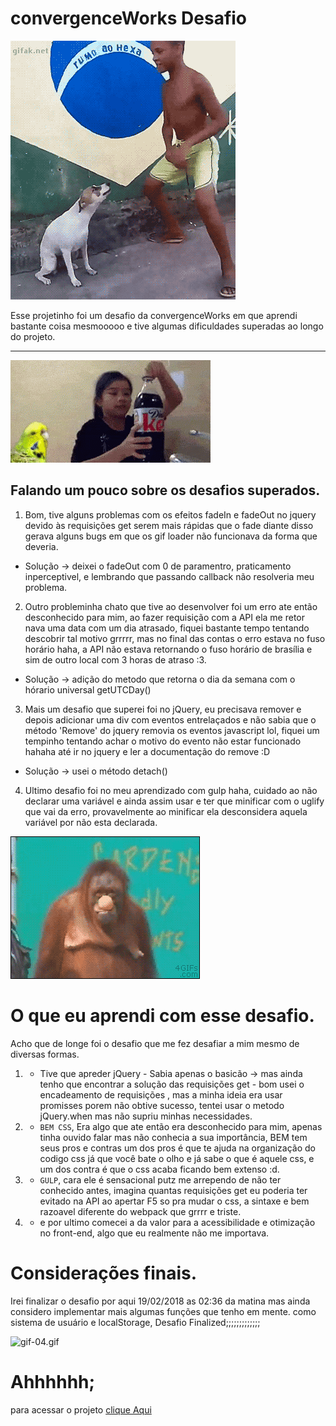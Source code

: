 # convergenceWorks Desafio

![gif-01.gif](gifs/gif-01.gif)






Esse projetinho foi um desafio da convergenceWorks em que aprendi bastante coisa mesmooooo e tive algumas dificuldades superadas ao longo
do projeto.





----
![gif-02.gif](gifs/gif-02.gif)

## Falando um pouco sobre os desafios superados.

1. Bom, tive alguns problemas com os efeitos fadeIn e fadeOut no jquery devido às requisições get serem mais rápidas que o fade diante disso
gerava alguns bugs em que os gif loader não funcionava da forma que deveria.
- Solução -> deixei o fadeOut com 0 de paramentro, praticamento inperceptivel, e lembrando que passando callback não resolveria meu problema.

2. Outro probleminha chato que tive ao desenvolver foi um erro ate então desconhecido para mim, ao fazer requisição com a API ela me retor
nava uma data com um dia atrasado, fiquei bastante tempo tentando descobrir tal motivo grrrrr, mas no final das contas o erro estava no fuso
horário haha, a API não estava retornando o fuso horário de brasília e sim de outro local com 3 horas de atraso :3.
- Solução -> adição do metodo que retorna o dia da semana com o hórario universal  getUTCDay()

3. Mais um desafio que superei foi no jQuery, eu precisava remover e depois adicionar uma div com eventos entrelaçados e não sabia
que o método 'Remove' do jquery removia os eventos javascript lol, fiquei um tempinho tentando achar o motivo do evento não estar
funcionado hahaha até ir no jquery e ler a documentação do remove :D
- Solução -> usei o método detach()

4. Ultimo desafio foi no meu aprendizado com gulp haha, cuidado ao não declarar uma variável e ainda assim usar e  ter que 
minificar com o uglify que vai da erro, provavelmente ao minificar ela desconsidera aquela variável por não esta declarada.

![gif-03.gif](gifs/gif-03.gif)


# O que eu aprendi com esse desafio.

Acho que de longe foi o desafio que me fez desafiar a mim mesmo de diversas formas.

1. - Tive que apreder jQuery - Sabia apenas o basicão -> mas ainda tenho que encontrar a solução das requisições get - bom usei o encadeamento
de requisições , mas a minha ideia era usar promisses porem não obtive sucesso, tentei usar o metodo jQuery.when mas não supriu minhas necessidades.

2. - `BEM CSS`, Era algo que ate então era desconhecido para mim, apenas tinha ouvido falar mas não conhecia a sua importância,
BEM tem seus pros e contras um dos pros é que te ajuda na organização do codigo css já que você bate o olho e já sabe o que é aquele css, 
e um dos contra é que o css acaba ficando bem extenso :d.

3. - `GULP`, cara ele é sensacional putz me arrependo de não ter conhecido antes, imagina quantas requisições get eu poderia ter evitado na
API ao apertar F5 so pra mudar o css, a sintaxe e bem razoavel diferente do webpack que grrrr e triste.

4. - e por ultimo comecei a da valor para a acessibilidade e otimização no front-end, algo que eu realmente não me importava.


# Considerações finais.

Irei finalizar o desafio por aqui 19/02/2018 as 02:36 da matina mas ainda considero implementar mais algumas funções que tenho em mente.
como sistema de usuário e localStorage, Desafio Finalized;;;;;;;;;;;;;


![gif-04.gif](gifs/gif-04.gif)

# Ahhhhhh;

para acessar o projeto [clique Aqui](https://cdn.rawgit.com/xeromole/convergenceworks-desafio/master/public/index.html)






